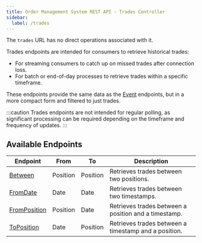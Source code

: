 ```yaml
---
title: Order Management System REST API - Trades Controller
sidebar:
  label: /trades
---
```


The `trades` URL has no direct operations associated with it.

Trades endpoints are intended for consumers to retrieve historical trades:

* For streaming consumers to catch up on missed trades after connection loss.
* For batch or end-of-day processes to retrieve trades within a specific timeframe.

These endpoints provide the same data as the [Event](../../event/) endpoints, but in a more compact form and filtered to just trades.

:::caution
Trades endpoints are not intended for regular polling, as significant processing can be required depending on the timeframe and frequency of updates.
:::

## Available Endpoints

| Endpoint                        | From     | To       | Description |
|---------------------------------|----------|----------|-------------|
| [Between](./between/)           | Position | Position | Retrieves trades between two positions. |
| [FromDate](./fromdate/)         | Date     | Date     | Retrieves trades between two timestamps. |
| [FromPosition](./fromposition/) | Position | Date     | Retrieves trades between a position and a timestamp. |
| [ToPosition](./toposition/)     | Date     | Position | Retrieves trades between a timestamp and a position. |
